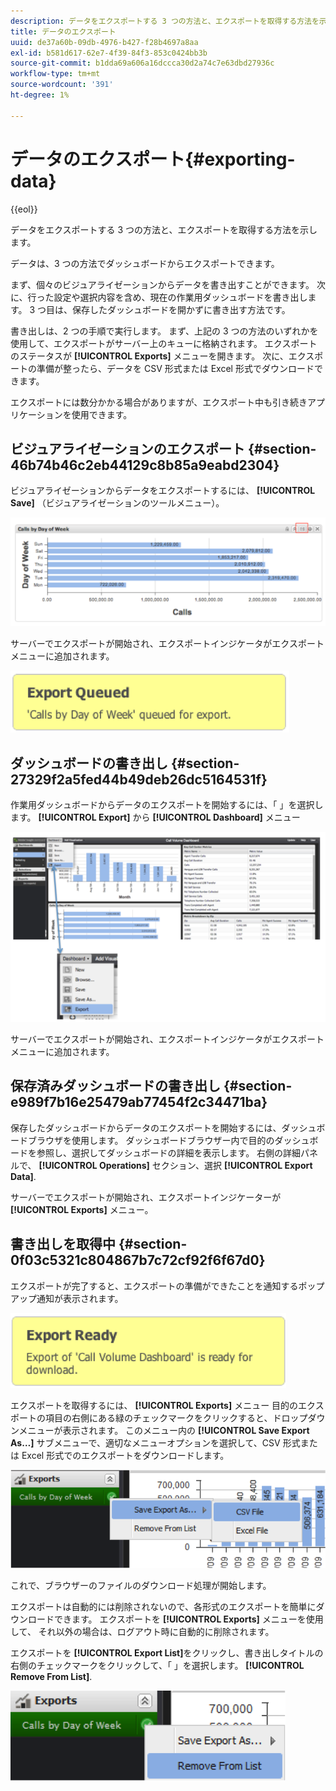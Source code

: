 ```yaml
---
description: データをエクスポートする 3 つの方法と、エクスポートを取得する方法を示します。
title: データのエクスポート
uuid: de37a60b-09db-4976-b427-f28b4697a8aa
exl-id: b581d617-62e7-4f39-84f3-853c0424bb3b
source-git-commit: b1dda69a606a16dccca30d2a74c7e63dbd27936c
workflow-type: tm+mt
source-wordcount: '391'
ht-degree: 1%

---
```


# データのエクスポート{#exporting-data}

{{eol}}

データをエクスポートする 3 つの方法と、エクスポートを取得する方法を示します。

データは、3 つの方法でダッシュボードからエクスポートできます。

まず、個々のビジュアライゼーションからデータを書き出すことができます。 次に、行った設定や選択内容を含め、現在の作業用ダッシュボードを書き出します。 3 つ目は、保存したダッシュボードを開かずに書き出す方法です。

書き出しは、2 つの手順で実行します。 まず、上記の 3 つの方法のいずれかを使用して、エクスポートがサーバー上のキューに格納されます。 エクスポートのステータスが **[!UICONTROL Exports]** メニューを開きます。 次に、エクスポートの準備が整ったら、データを CSV 形式または Excel 形式でダウンロードできます。

エクスポートには数分かかる場合がありますが、エクスポート中も引き続きアプリケーションを使用できます。

## ビジュアライゼーションのエクスポート {#section-46b74b46c2eb44129c8b85a9eabd2304}

ビジュアライゼーションからデータをエクスポートするには、 **[!UICONTROL Save]** （ビジュアライゼーションのツールメニュー）。

![](assets/export_visual.png)

サーバーでエクスポートが開始され、エクスポートインジケータがエクスポートメニューに追加されます。

![](assets/export_queued.png)

## ダッシュボードの書き出し {#section-27329f2a5fed44b49deb26dc5164531f}

作業用ダッシュボードからデータのエクスポートを開始するには、「 」を選択します。 **[!UICONTROL Export]** から **[!UICONTROL Dashboard]** メニュー

![](assets/export_dashboard.png)

サーバーでエクスポートが開始され、エクスポートインジケータがエクスポートメニューに追加されます。

## 保存済みダッシュボードの書き出し {#section-e989f7b16e25479ab77454f2c34471ba}

保存したダッシュボードからデータのエクスポートを開始するには、ダッシュボードブラウザを使用します。 ダッシュボードブラウザー内で目的のダッシュボードを参照し、選択してダッシュボードの詳細を表示します。 右側の詳細パネルで、 **[!UICONTROL Operations]** セクション、選択 **[!UICONTROL Export Data]**.

サーバーでエクスポートが開始され、エクスポートインジケーターが **[!UICONTROL Exports]** メニュー。

## 書き出しを取得中 {#section-0f03c5321c804867b7c72cf92f6f67d0}

エクスポートが完了すると、エクスポートの準備ができたことを通知するポップアップ通知が表示されます。

![](assets/export_ready.png)

エクスポートを取得するには、 **[!UICONTROL Exports]** メニュー 目的のエクスポートの項目の右側にある緑のチェックマークをクリックすると、ドロップダウンメニューが表示されます。 このメニュー内の **[!UICONTROL Save Export As…]** サブメニューで、適切なメニューオプションを選択して、CSV 形式または Excel 形式でのエクスポートをダウンロードします。

![](assets/export_save_as.png)

これで、ブラウザーのファイルのダウンロード処理が開始します。

エクスポートは自動的には削除されないので、各形式のエクスポートを簡単にダウンロードできます。 エクスポートを **[!UICONTROL Exports]** メニューを使用して、 それ以外の場合は、ログアウト時に自動的に削除されます。

エクスポートを **[!UICONTROL Export List]**&#x200B;をクリックし、書き出しタイトルの右側のチェックマークをクリックして、「 」を選択します。 **[!UICONTROL Remove From List]**.

![](assets/export_remove_from_list.png)
